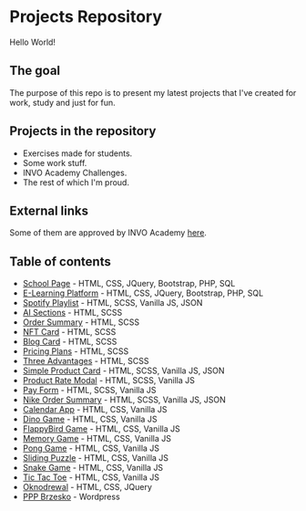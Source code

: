 # Projects Repository

Hello World!

## The goal

The purpose of this repo is to present my latest projects that I've created for work, study and just for fun.

## Projects in the repository

- Exercises made for students.
- Some work stuff.
- INVO Academy Challenges.
- The rest of which I'm proud.

## External links

Some of them are approved by INVO Academy [here](https://platform.invo.academy/portfolio/WregKZWu78NsH6qOM55v76314yW2).

## Table of contents

- [School Page](https://zstib.edu.pl) - HTML, CSS, JQuery, Bootstrap, PHP, SQL
- [E-Learning Platform](https://zstib.edu.pl/elearning) - HTML, CSS, JQuery, Bootstrap, PHP, SQL
- [Spotify Playlist](https://vnowacki.github.io/spotifyplaylist) - HTML, SCSS, Vanilla JS, JSON
- [AI Sections](https://vnowacki.github.io/aisections) - HTML, SCSS
- [Order Summary](https://vnowacki.github.io/ordersummary) - HTML, SCSS
- [NFT Card](https://vnowacki.github.io/nftcard) - HTML, SCSS
- [Blog Card](https://vnowacki.github.io/blogcard) - HTML, SCSS
- [Pricing Plans](https://vnowacki.github.io/pricingplans) - HTML, SCSS
- [Three Advantages](https://vnowacki.github.io/threeadvantages) - HTML, SCSS
- [Simple Product Card](https://vnowacki.github.io/simpleproductcard) - HTML, SCSS, Vanilla JS, JSON
- [Product Rate Modal](https://vnowacki.github.io/productratemodal) - HTML, SCSS, Vanilla JS
- [Pay Form](https://vnowacki.github.io/payform) - HTML, SCSS, Vanilla JS
- [Nike Order Summary](https://vnowacki.github.io/nikeordersummary) - HTML, SCSS, Vanilla JS, JSON
- [Calendar App](https://vnowacki.github.io/calendarApp) - HTML, CSS, Vanilla JS
- [Dino Game](https://vnowacki.github.io/dinoGame) - HTML, CSS, Vanilla JS
- [FlappyBird Game](https://vnowacki.github.io/flappyBird) - HTML, CSS, Vanilla JS
- [Memory Game](https://vnowacki.github.io/memoryGame) - HTML, CSS, Vanilla JS
- [Pong Game](https://vnowacki.github.io/pongGame) - HTML, CSS, Vanilla JS
- [Sliding Puzzle](https://vnowacki.github.io/slidingPuzzle) - HTML, CSS, Vanilla JS
- [Snake Game](https://vnowacki.github.io/snakeGame) - HTML, CSS, Vanilla JS
- [Tic Tac Toe](https://vnowacki.github.io/tictactoeGame) - HTML, CSS, Vanilla JS
- [Oknodrewal](http://www.oknodrewal.pl) - HTML, CSS, JQuery
- [PPP Brzesko](http://pppbrzesko.pl) - Wordpress
